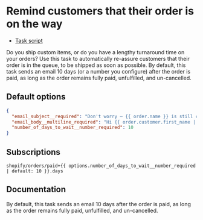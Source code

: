 # Remind customers that their order is on the way

* [Task script](./script.liquid)

Do you ship custom items, or do you have a lengthy turnaround time on your orders? Use this task to automatically re-assure customers that their order is in the queue, to be shipped as soon as possible. By default, this task sends an email 10 days (or a number you configure) after the order is paid, as long as the order remains fully paid, unfulfilled, and un-cancelled.

## Default options

```json
{
  "email_subject__required": "Don't worry – {{ order.name }} is still coming!",
  "email_body__multiline_required": "Hi {{ order.customer.first_name | default: \"there\" }},\n\nThank you for your order! We're writing to let you know that your order is still enqueued, and will be shipped to you as soon as it's ready. :)\n\nJust reply to this email if you have any questions.\n\nThanks,\n{{ shop.name }}",
  "number_of_days_to_wait__number_required": 10
}
```

## Subscriptions

```liquid
shopify/orders/paid+{{ options.number_of_days_to_wait__number_required | default: 10 }}.days
```

## Documentation

By default, this task sends an email 10 days after the order is paid, as long as the order remains fully paid, unfulfilled, and un-cancelled.